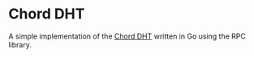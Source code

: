# Chord DHT

A simple implementation of the [Chord DHT](https://pdos.csail.mit.edu/papers/ton:chord/paper-ton.pdf) written in Go using the RPC library.